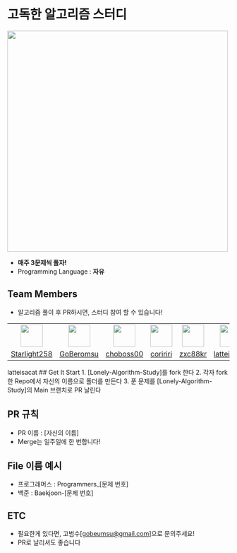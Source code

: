 # 고독한 알고리즘 스터디
<img src="https://github.com/Lonely-Cookies/Lonely-Algorithm-Study/assets/37897508/87bac4ae-bfb9-43a7-a1f6-ff138f8d66b1" width="500">

- **매주 3문제씩 풀자!**
- Programming Language : **자유**
## Team Members
- 알고리즘 풀이 후 PR하시면, 스터디 참여 할 수 있습니다!

<table>
  <tr>
    <td align="center"><a href="https://github.com/Starlight258"><img src="https://github.com/Starlight258.png" width="50"></a></td>
    <td align="center"><a href="https://github.com/GoBeromsu"><img src="https://github.com/GoBeromsu.png" width="50"></a></td>
    <td align="center"><a href="https://github.com/choboss00"><img src="https://github.com/choboss00.png" width="50"></a></td>
    <td align="center"><a href="https://github.com/coririri"><img src="https://github.com/coririri.png" width="50"></a></td>
    <td align="center"><a href="https://github.com/zxc88kr"><img src="https://github.com/zxc88kr.png" width="50"></a></td>
    <td align="center"><a href="https://github.com/latteisacat"><img src="https://github.com/latteisacat.png" width="50"></a></td>
  </tr>
  <tr>
    <td align="center"><a href="https://github.com/Starlight258">Starlight258</a></td>
    <td align="center"><a href="https://github.com/GoBeromsu">GoBeromsu</a></td>
    <td align="center"><a href="https://github.com/choboss00">choboss00</a></td>
    <td align="center"><a href="https://github.com/coririri">coririri</a></td>
    <td align="center"><a href="https://github.com/zxc88kr">zxc88kr</a></td>
    <td align="center"><a href="https://github.com/latteisacat">latteisacat</a></td>


  </tr>
<table>
  latteisacat 
## Get It Start
1. [Lonely-Algorithm-Study]를 fork 한다
2. 각자 fork한 Repo에서 자신의 이름으로 폴더를 만든다
3. 푼 문제를 [Lonely-Algorithm-Study]의 Main 브랜치로 PR 날린다

## PR 규칙
- PR 이름 :  [자신의 이름]
- Merge는 일주일에 한 번합니다!
## File 이름 예시
- 프로그래머스 : Programmers_[문제 번호]
- 백준 : Baekjoon-[문제 번호]

## ETC
- 필요한게 있다면, 고범수[gobeumsu@gmail.com]으로 문의주세요!
- PR로 날리셔도 좋습니다
